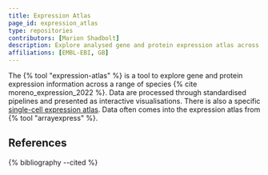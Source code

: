 ```yaml
---
title: Expression Atlas
page_id: expression_atlas
type: repositories
contributors: [Marion Shadbolt]
description: Explore analysed gene and protein expression atlas across many species.
affiliations: [EMBL-EBI, GB]
---
```


The {% tool "expression-atlas" %} is a tool to explore gene and protein expression information across a range of species {% cite moreno_expression_2022 %}. Data are processed through standardised pipelines and presented as interactive visualisations. There is also a specific [single-cell expression atlas](https://www.ebi.ac.uk/gxa/sc/home). Data often comes into the expression atlas from {% tool "arrayexpress" %}.

## References

{% bibliography --cited %}